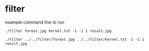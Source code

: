 # filter

example command line to run

```./filter forest.jpg kernel.txt -1 -1 1 result.jpg```

```./filter ../../filter/forest.jpg ../../filter/kernel.txt -1 -1 1 result.jpg```